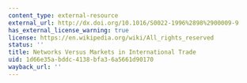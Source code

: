 ```yaml
---
content_type: external-resource
external_url: http://dx.doi.org/10.1016/S0022-1996%2898%2900009-9
has_external_license_warning: true
license: https://en.wikipedia.org/wiki/All_rights_reserved
status: ''
title: Networks Versus Markets in International Trade
uid: 1d66e35a-bddc-4138-bfa3-6a5661d90170
wayback_url: ''
---
```

